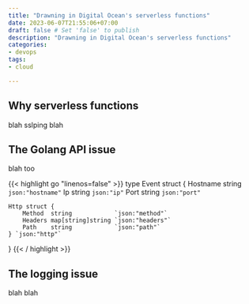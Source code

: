 ```yaml
---
title: "Drawning in Digital Ocean's serverless functions"
date: 2023-06-07T21:55:06+07:00
draft: false # Set 'false' to publish
description: "Drawning in Digital Ocean's serverless functions"
categories:
- devops
tags:
- cloud

---
```


## Why serverless functions

blah sslping blah

## The Golang API issue

blah too

{{< highlight go "linenos=false" >}}
type Event struct {
	Hostname string `json:"hostname"`
	Ip       string `json:"ip"`
	Port     string `json:"port"`

	Http struct {
		Method  string            `json:"method"`
		Headers map[string]string `json:"headers"`
		Path    string            `json:"path"`
	} `json:"http"`
}
{{< / highlight >}}

## The logging issue

blah blah
